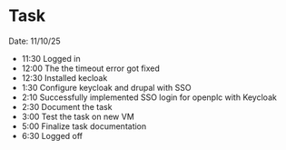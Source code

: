 # Task

Date: 11/10/25

- 11:30 Logged in
- 12:00 The the timeout error got fixed
- 12:30 Installed kecloak
- 1:30 Configure keycloak and drupal with SSO
- 2:10 Successfully implemented SSO login for openplc with Keycloak
- 2:30 Document the task
- 3:00 Test the task on new VM
- 5:00 Finalize task documentation
- 6:30 Logged off
